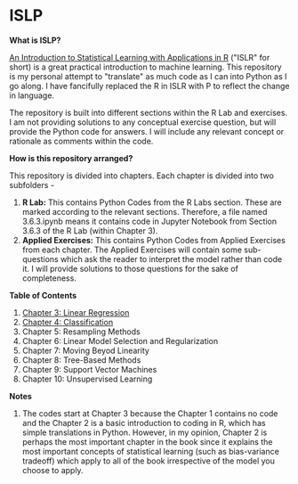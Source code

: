 # ISLP

**What is ISLP?**

[An Introduction to Statistical Learning with Applications in R](http://www-bcf.usc.edu/~gareth/ISL/) ("ISLR" for short) is a great practical introduction to machine learning. This repository is my personal attempt to "translate" as much code as I can into Python as I go along. I have fancifully replaced the R in ISLR with P to reflect the change in language.

The repository is built into different sections within the R Lab and exercises. I am not providing solutions to any conceptual exercise question, but will provide the Python code for answers. I will include any relevant concept or rationale as comments within the code.  

**How is this repository arranged?**

This repository is divided into chapters. Each chapter is divided into two subfolders - 
1. **R Lab:** This contains Python Codes from the R Labs section. These are marked according to the relevant sections. Therefore, a file named 3.6.3.ipynb means it contains code in Jupyter Notebook from Section 3.6.3 of the R Lab (within Chapter 3).
2. **Applied Exercises:** This contains Python Codes from Applied Exercises from each chapter. The Applied Exercises will contain some sub-questions which ask the reader to interpret the model rather than code it. I will provide solutions to those questions for the sake of completeness.

**Table of Contents**
1. [Chapter 3: Linear Regression](https://bit.ly/2VsS4cL)
2. [Chapter 4: Classification](http://bit.ly/2H862gG)
3. Chapter 5: Resampling Methods
4. Chapter 6: Linear Model Selection and Regularization
5. Chapter 7: Moving Beyod Linearity
6. Chapter 8: Tree-Based Methods
7. Chapter 9: Support Vector Machines
8. Chapter 10: Unsupervised Learning

**Notes**
1. The codes start at Chapter 3 because the Chapter 1 contains no code and the Chapter 2 is a basic introduction to coding in R, which has simple translations in Python. However, in my opinion, Chapter 2 is perhaps the most important chapter in the book since it explains the most important concepts of statistical learning (such as bias-variance tradeoff) which apply to all of the book irrespective of the model you choose to apply.
